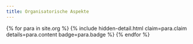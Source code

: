 ```yaml
---
title: Organisatorische Aspekte
---
```


{% for para in site.org %}
    {% include hidden-detail.html claim=para.claim details=para.content badge=para.badge %}
{% endfor %}
